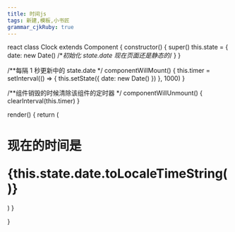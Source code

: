 ```yaml
---
title: 时间js
tags: 新建,模板,小书匠
grammar_cjkRuby: true
---
```



react
class Clock extends Component {
constructor() {
super()
this.state = {
date: new Date() /**初始化 state.date 现在页面还是静态的*/
}
}

/**每隔 1 秒更新中的 state.date */
componentWillMount() {
this.timer = setInterval(() => {
this.setState({ date: new Date() })
}, 1000)
}

/**组件销毁的时候清除该组件的定时器 */
componentWillUnmount() {
clearInterval(this.timer)
}

render() {
return (



<div>
<h1>
<p>现在的时间是</p>
{this.state.date.toLocaleTimeString()}
</h1>
</div>
)
}

}



